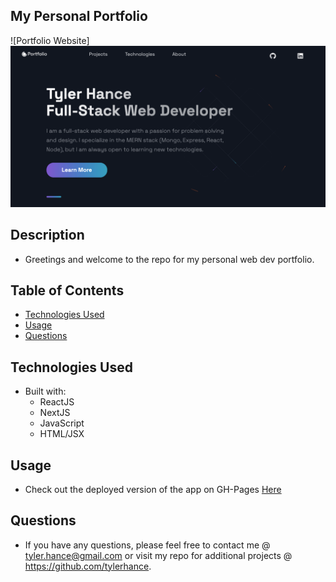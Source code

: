 ## My Personal Portfolio

![Portfolio Website]<img src="/public/images/my_portfolio.png">
## Description

* Greetings and welcome to the repo for my personal web dev portfolio.  

## Table of Contents
* [Technologies Used](#technologiesused)
* [Usage](#usage)
* [Questions](#questions)

<h2>Technologies Used</h2>

* Built with:
    - ReactJS
    - NextJS
    - JavaScript
    - HTML/JSX

<h2>Usage</h2>

* Check out the deployed version of the app on GH-Pages [Here](https://tylerhance.github.io/react-portfolio/)<br>


<h2>Questions</h2>

* If you have any questions, please feel free to contact me @ tyler.hance@gmail.com or visit my repo for additional projects @ https://github.com/tylerhance.